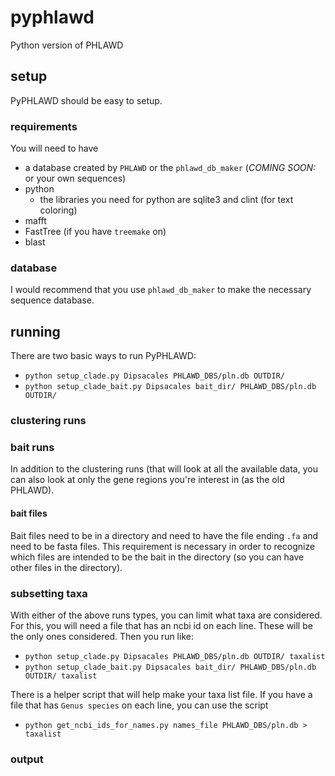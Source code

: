 # pyphlawd
Python version of PHLAWD

## setup
PyPHLAWD should be easy to setup. 

### requirements
You will need to have 
- a database created by `PHLAWD` or the `phlawd_db_maker` (_COMING SOON:_ or your own sequences)
- python
	- the libraries you need for python are sqlite3 and clint (for text coloring)
- mafft
- FastTree (if you have `treemake` on)
- blast

### database
I would recommend that you use `phlawd_db_maker` to make the necessary sequence database. 

## running 
There are two basic ways to run PyPHLAWD:
- `python setup_clade.py Dipsacales PHLAWD_DBS/pln.db OUTDIR/`
- `python setup_clade_bait.py Dipsacales bait_dir/ PHLAWD_DBS/pln.db OUTDIR/`
 

### clustering runs

### bait runs
In addition to the clustering runs (that will look at all the available data, you can also look at only the gene regions you're interest in (as the old PHLAWD).

#### bait files
Bait files need to be in a directory and need to have the file ending `.fa` and need to be fasta files. This requirement is necessary in order to recognize which files are intended to be the bait in the directory (so you can have other files in the directory).

### subsetting taxa
With either of the above runs types, you can limit what taxa are considered. For this, you will need a file that has an ncbi id on each line. These will be the only ones considered. Then you run like:
- `python setup_clade.py Dipsacales PHLAWD_DBS/pln.db OUTDIR/ taxalist` 
- `python setup_clade_bait.py Dipsacales bait_dir/ PHLAWD_DBS/pln.db OUTDIR/ taxalist` 

There is a helper script that will help make your taxa list file. If you have a file that has `Genus species` on each line, you can use the script 
- `python get_ncbi_ids_for_names.py names_file PHLAWD_DBS/pln.db > taxalist`

### output
